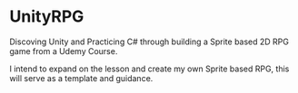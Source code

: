 # UnityRPG

Discoving Unity and Practicing C# through building a Sprite based 2D RPG game from a Udemy Course.

I intend to expand on the lesson and create my own Sprite based RPG, this will serve as a template and guidance.
